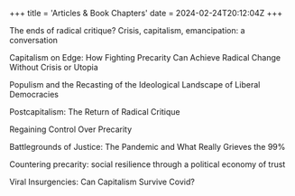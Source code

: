 +++
title = 'Articles & Book Chapters'
date = 2024-02-24T20:12:04Z
+++


The ends of radical critique? Crisis, capitalism, emancipation: a conversation

Capitalism on Edge: How Fighting Precarity Can Achieve Radical Change Without Crisis or Utopia

Populism and the Recasting of the Ideological Landscape of Liberal Democracies

Postcapitalism: The Return of Radical Critique

Regaining Control Over Precarity

Battlegrounds of Justice: The Pandemic and What Really Grieves the 99%

Countering precarity: social resilience through a political economy of trust

Viral Insurgencies: Can Capitalism Survive Covid?

